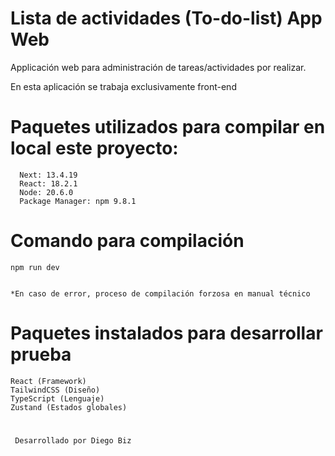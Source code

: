 # Lista de actividades (To-do-list) App Web
Applicación web para administración de tareas/actividades por realizar.

En esta aplicación se trabaja exclusivamente front-end


# Paquetes utilizados para compilar en local este proyecto:

      Next: 13.4.19
      React: 18.2.1
      Node: 20.6.0
      Package Manager: npm 9.8.1

# Comando para compilación

    npm run dev


    *En caso de error, proceso de compilación forzosa en manual técnico

# Paquetes instalados para desarrollar prueba

    React (Framework)
    TailwindCSS (Diseño)
    TypeScript (Lenguaje)
    Zustand (Estados globales)


# 
     Desarrollado por Diego Biz
